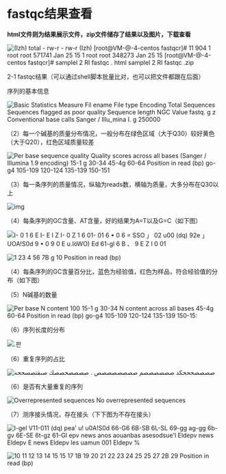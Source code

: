 # fastqc结果查看

**html文件则为结果展示文件，**zip**文件储存了结果以及图片，下载查看**

![(Izh)  total  - rw-r  - rw-r  (Izh)  [root@VM-@-4-centos fastqcr]# 11  904  1 root root 571741 Jan 25 15  1 root root 348273 Jan 25 15  [root@VM-@-4-centos fastqcr]#  samplel 2 RI fastqc . html  samplel 2 RI fastqc .zip ](https://aironi.oss-cn-beijing.aliyuncs.com/typro_image/clip_image001.png)

2-1 fastqc结果（可以通过shell脚本批量比对，也可以把文件都跟在后面）

序列的基本信息

![Basic Statistics  Measure  Fil ename  File type  Encoding  Total Sequences  Sequences flagged as poor quality  Sequence length  NGC  Value  fastq. g z  Conventional base calls  Sanger / Illu_mina I. g  250000 ](https://aironi.oss-cn-beijing.aliyuncs.com/typro_image/clip_image002.png)

（2）每一个碱基的质量分布情况，一般分布在绿色区域（大于Q30）较好黄色（大于Q20），红色区域质量较差

![Per base sequence quality  Quality scores across all bases (Sanger / Illumina 1.9 encoding)  15-1 g  30-34  45-4g  60-64  Position in read (bp)  go-g4  105-109 120-124 135-139 150-151 ](https://aironi.oss-cn-beijing.aliyuncs.com/typro_image/clip_image003.png)

（3）每一条序列的质量情况，纵轴为reads数，横轴为质量，大多分布在Q30以上

![img](https://aironi.oss-cn-beijing.aliyuncs.com/typro_image/clip_image004.png)

（4）每条序列的GC含量、AT含量，好的结果为A=T以及G=C（如下图）

![I- 0 1 6 E I- E I Z I- 0 Z 1 6 01- 01 6 • 0 6  = SSO 」 02 u00  (dq) 92e 」 UOA!S0d  9 • 0 9  0 E  u.IöWO) Ed  61-gl 6 B 、 9 E Z I  0 01 ](https://aironi.oss-cn-beijing.aliyuncs.com/typro_image/clip_image005.png)

![1 23 4 56 7B g 10  Position in read (bp) ](https://aironi.oss-cn-beijing.aliyuncs.com/typro_image/clip_image006.png)

 

（4）每条序列的GC含量百分比，蓝色为经验值，红色为样品，符合经验值的分布（如下图）



（5）N碱基的数量

![Per base N content  100  15-1 g  30-34  N content across all bases  45-4g  60-64  Position in read (bp)  go-g4  105-109 120-124 135-139 150-15: ](https://aironi.oss-cn-beijing.aliyuncs.com/typro_image/clip_image008.png)

（6）序列长度的分布

![.판 ](https://aironi.oss-cn-beijing.aliyuncs.com/typro_image/clip_image009.png)

（6）重复序列的占比

![صصصصحححكد  صصصصصصم  صصصصصصصص  . صصصصحصصك  صىقتصسححه ](https://aironi.oss-cn-beijing.aliyuncs.com/typro_image/clip_image010.png)

（6）是否有大量重复的序列

![Overrepresented sequences  No overrepresented sequences ](https://aironi.oss-cn-beijing.aliyuncs.com/typro_image/clip_image011.png)

（7）测序接头情况，存在接头（下下图为不存在接头）

![I-gel  V11-011  (dq) pea' u! u0A!S0d  66-G6 6B-SB 6L-SL 69-gg ag-gg 6b-gv 6E-SE 6t-gz 61-GI  epv news anos  aouanbas asesodsue'l  Eldepv news  Eldepv E news  Eldepv les uamun  001  Eldepv % ](https://aironi.oss-cn-beijing.aliyuncs.com/typro_image/clip_image012.png)

 

![10 11 12 13 14 15 15 17 1B 19 20 21 22 23 24 25 25 27 2B 29  Position in read (bp) ](https://aironi.oss-cn-beijing.aliyuncs.com/typro_image/clip_image013.png)